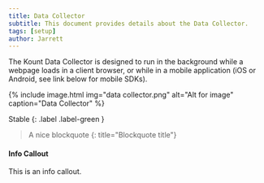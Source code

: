 ```yaml
---
title: Data Collector
subtitle: This document provides details about the Data Collector.
tags: [setup]
author: Jarrett
---
```


The Kount Data Collector is designed to run in the background while a webpage loads in a client
browser, or while in a mobile application (iOS or Android, see link below for mobile SDKs).

{% include image.html img="data collector.png" alt="Alt for image" caption="Data Collector" %}

Stable
{: .label .label-green }

> A nice blockquote
{: title="Blockquote title"}

<div class="bs-callout bs-callout-info">
  <h4>Info Callout</h4>
  This is an info callout.
</div>
